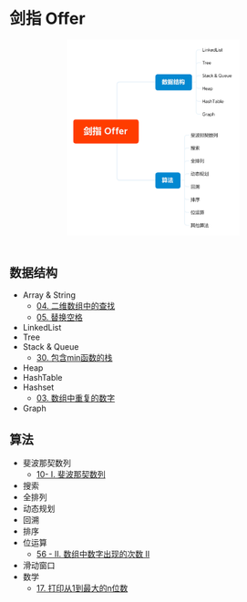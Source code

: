 # 剑指 Offer

<div align="center"> <img src="Offer.png" width="60%"/> </div><br>

## 数据结构

- Array & String
  - [04. 二维数组中的查找](https://github.com/ceezyyy/backend-notes/blob/master/Interview/code/sword-to-offer/array/src/findNumberIn2DArray/findNumberIn2DArray.md)
  - [05. 替换空格](https://github.com/ceezyyy/backend-notes/blob/master/Interview/code/sword-to-offer/array/src/replaceSpace/replaceSpace.md)
- LinkedList
- Tree
- Stack & Queue
  - [30. 包含min函数的栈](https://github.com/ceezyyy/backend-notes/blob/master/Interview/code/sword-to-offer/stack%26queue/src/MinStack/MinStack.md)
- Heap
- HashTable
- Hashset
  - [03. 数组中重复的数字](https://github.com/ceezyyy/backend-notes/blob/master/Interview/code/sword-to-offer/hashset/src/findRepeatNumber/notes/03.%E6%95%B0%E7%BB%84%E4%B8%AD%E9%87%8D%E5%A4%8D%E7%9A%84%E6%95%B0%E5%AD%97.md)
- Graph





## 算法

- 斐波那契数列
  - [10- I. 斐波那契数列](https://github.com/ceezyyy/backend-notes/blob/master/Interview/code/sword-to-offer/dp/src/fib/Fib.md)
- 搜索
- 全排列
- 动态规划
- 回溯
- 排序
- 位运算
  - [56 - II. 数组中数字出现的次数 II](https://github.com/ceezyyy/backend-notes/blob/master/Interview/code/sword-to-offer/bit/src/singleNumber/singleNumber.md)
- 滑动窗口
- 数学
  - [17. 打印从1到最大的n位数](https://github.com/ceezyyy/backend-notes/blob/master/Interview/code/sword-to-offer/math/src/printNumbers/printNumbers.md)